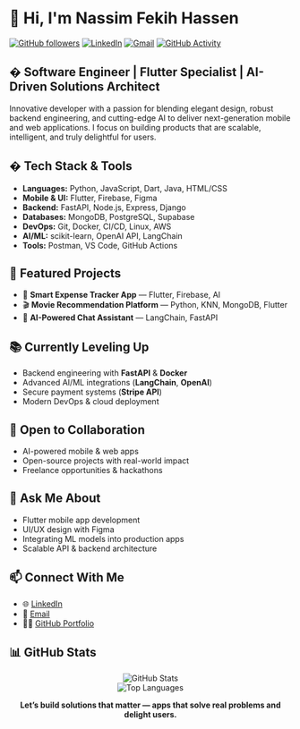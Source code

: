 
# 👋 Hi, I'm Nassim Fekih Hassen

[![GitHub followers](https://img.shields.io/github/followers/Nassim-FH?style=social)](https://github.com/Nassim-FH)
[![LinkedIn](https://img.shields.io/badge/LinkedIn-Nassim%20Fekih%20Hassen-blue?logo=linkedin)](https://linkedin.com/in/nassim-fekih-hassen)
[![Gmail](https://img.shields.io/badge/Email-nassimfekihhassen7%40gmail.com-red?logo=gmail)](mailto:nassimfekihhassen7@gmail.com)
[![GitHub Activity](https://img.shields.io/github/commit-activity/m/Nassim-FH/Nassim-FH-main?label=recent%20activity)](https://github.com/Nassim-FH/Nassim-FH-main/commits/main)



## � Software Engineer | Flutter Specialist | AI-Driven Solutions Architect

Innovative developer with a passion for blending elegant design, robust backend engineering, and cutting-edge AI to deliver next-generation mobile and web applications. I focus on building products that are scalable, intelligent, and truly delightful for users.



## �️ Tech Stack & Tools

- **Languages:** Python, JavaScript, Dart, Java, HTML/CSS
- **Mobile & UI:** Flutter, Firebase, Figma
- **Backend:** FastAPI, Node.js, Express, Django
- **Databases:** MongoDB, PostgreSQL, Supabase
- **DevOps:** Git, Docker, CI/CD, Linux, AWS
- **AI/ML:** scikit-learn, OpenAI API, LangChain
- **Tools:** Postman, VS Code, GitHub Actions



## 🚀 Featured Projects

- 📱 **Smart Expense Tracker App** — Flutter, Firebase, AI
- 🎬 **Movie Recommendation Platform** — Python, KNN, MongoDB, Flutter
- 🤖 **AI-Powered Chat Assistant** — LangChain, FastAPI



## 📚 Currently Leveling Up

- Backend engineering with **FastAPI** & **Docker**
- Advanced AI/ML integrations (**LangChain**, **OpenAI**)
- Secure payment systems (**Stripe API**)
- Modern DevOps & cloud deployment



## 🤝 Open to Collaboration

- AI-powered mobile & web apps
- Open-source projects with real-world impact
- Freelance opportunities & hackathons



## 💬 Ask Me About

- Flutter mobile app development
- UI/UX design with Figma
- Integrating ML models into production apps
- Scalable API & backend architecture



## 📫 Connect With Me

- 🌐 [LinkedIn](https://linkedin.com/in/nassim-fekih-hassen)
- 📧 [Email](mailto:nassimfekihhassen7@gmail.com)
- 🧑‍💻 [GitHub Portfolio](https://github.com/Nassim-FH)



## 📊 GitHub Stats

<p align="center">
  <img src="https://github-readme-stats.vercel.app/api?username=Nassim-FH&show_icons=true&theme=radical" alt="GitHub Stats" />
  <br/>
  <img src="https://github-readme-stats.vercel.app/api/top-langs/?username=Nassim-FH&layout=compact&theme=radical" alt="Top Languages" />
</p>



<p align="center">
  <b>Let’s build solutions that matter — apps that solve real problems and delight users.</b>
</p>
